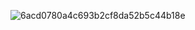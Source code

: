 ![6acd0780a4c693b2cf8da52b5c44b18e](https://user-images.githubusercontent.com/91045700/134338825-54690fe8-81a8-4768-9b2c-d6e52b44fe49.gif)

<!---
lilprxz/lilprxz is a ✨ special ✨ repository because its `README.md` (this file) appears on your GitHub profile.
 take a look at your changes.
--->
